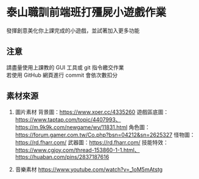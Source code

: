 # 泰山職訓前端班打殭屍小遊戲作業
發揮創意美化你上課完成的小遊戲，並試著加入更多功能  

## 注意
請盡量使用上課教的 GUI 工具或 git 指令繳交作業  
若使用 GitHub 網頁進行 commit 會依次數扣分

## 素材來源
1. 圖片素材
  背景圖：https://www.xoer.cc/4335260
  遊戲區底圖：https://www.taptap.com/topic/4407993、https://m.9k9k.com/newgame/wy/11831.html
  角色圖：https://forum.gamer.com.tw/Co.php?bsn=04212&sn=2625327
  怪物圖：https://rd.fharr.com/
  武器圖：https://rd.fharr.com/
  技能特效：https://www.cgjoy.com/thread-153860-1-1.html、https://huaban.com/pins/2837187616

2. 音樂素材
  https://www.youtube.com/watch?v=_1oM5mAtstg
